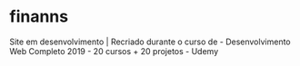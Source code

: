 # finanns
Site em desenvolvimento | Recriado durante o curso de  - Desenvolvimento Web Completo 2019 - 20 cursos + 20 projetos - Udemy
